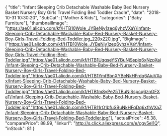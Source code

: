 {
	"title": "Infant Sleeping Crib Detachable Washable Baby Bed Nursery Basket Nursery Boy Girls Travel Folding Bed Toddler Cradle",
	"date": "2018-10-31 10:30:20",
	"SubCat": ["Mother & Kids"],
	"categories": ["Baby Furniture"],
	"thumbnailImage": "https://ae01.alicdn.com/kf/HTB10WoIe_JYBeNjy1zeq6yhzVXaY/Infant-Sleeping-Crib-Detachable-Washable-Baby-Bed-Nursery-Basket-Nursery-Boy-Girls-Travel-Folding-Bed-Toddler.jpg_220x220.jpg",
	"BigImage": ["https://ae01.alicdn.com/kf/HTB10WoIe_JYBeNjy1zeq6yhzVXaY/Infant-Sleeping-Crib-Detachable-Washable-Baby-Bed-Nursery-Basket-Nursery-Boy-Girls-Travel-Folding-Bed-Toddler.jpg","https://ae01.alicdn.com/kf/HTB1UqqseYSYBuNjSspiq6xNzpXai/Infant-Sleeping-Crib-Detachable-Washable-Baby-Bed-Nursery-Basket-Nursery-Boy-Girls-Travel-Folding-Bed-Toddler.jpg","https://ae01.alicdn.com/kf/HTB1YmfBbnXYBeNkHFrdq6AiuVXax/Infant-Sleeping-Crib-Detachable-Washable-Baby-Bed-Nursery-Basket-Nursery-Boy-Girls-Travel-Folding-Bed-Toddler.jpg","https://ae01.alicdn.com/kf/HTB1m8yPe25TBuNjSspcq6znGFXaT/Infant-Sleeping-Crib-Detachable-Washable-Baby-Bed-Nursery-Basket-Nursery-Boy-Girls-Travel-Folding-Bed-Toddler.jpg","https://ae01.alicdn.com/kf/HTB11rO1bfuSBuNkHFqDq6xfhVXaZ/Infant-Sleeping-Crib-Detachable-Washable-Baby-Bed-Nursery-Basket-Nursery-Boy-Girls-Travel-Folding-Bed-Toddler.jpg"],
	"actualPrice": 45.38,
	"comparePrice": 88.99,
	"linkurl": "http://s.click.aliexpress.com/e/cgv5el1Q",
	"inStock": 81
}
